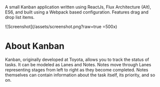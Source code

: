 A small Kanban application written using ReactJs, Flux Architecture (Alt), ES6, and built using a Webpack based configuration.  Features drag and drop list items.

![Screenshot](/assets/screenshot.png?raw=true =500x)


# About Kanban
Kanban, originally developed at Toyota, allows you to track the status of tasks. It can be modeled as Lanes and Notes. Notes move through Lanes representing stages from left to right as they become completed. Notes themselves can contain information about the task itself, its priority, and so on.